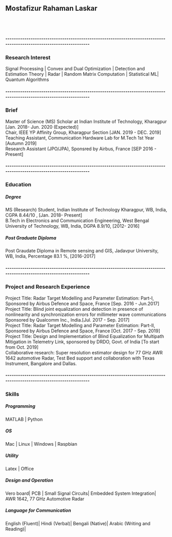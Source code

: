 
<h2> Mostafizur Rahaman Laskar </h2>

<html>
<head>
<meta name="viewport" content="width=device-width, initial-scale=1">
<link rel="stylesheet" href="https://cdnjs.cloudflare.com/ajax/libs/font-awesome/4.7.0/css/font-awesome.min.css">
<style>
.fa {
  padding: 20px;
  font-size: 30px;
  width: 50px;
  text-align: center;
  text-decoration: none;
  margin: 5px 2px;
}

.fa:hover {
    opacity: 0.7;
}


.fa-google {
  background: #dd4b39;
  color: white;
}

.fa-linkedin {
  background: #007bb5;
  color: white;
}

.fa-youtube {
  background: #bb0000;
  color: white;
}

.fa-instagram {
  background: #125688;
  color: white;
}
</style>
</head>
<body>



<!-- Add font awesome icons -->

<a href="https://www.linkedin.com/in/mostafizur-rahaman-0698b3a6/" class="fa fa-linkedin" target="_blank"></a>
<a href="https://www.youtube.com/channel/UCRtH8pwmRTd-e8sEfG8rmFw/featured?view_as=subscriber" class="fa fa-youtube" target="_blank"></a>
<a href="https://scholar.google.co.in/citations?user=_ZZbn1MAAAAJ&hl=en" class="fa fa-google" target="_blank"></a>
<a href="#" class="fa fa-instagram"></a>
      
</body>
</html>
<h5> --------------------------------------------------------------------------------------------------------------------</h5>
<h3> Research Interest </h3>
<body>
  <p> Signal Processing | Convex and Dual Optimization | Detection and Estimation Theory | Radar | Random Matrix Computation | Statistical ML| Quantum Algorithms

<h5> --------------------------------------------------------------------------------------------------------------------</h5>
<h3> Brief </h3>
<body> 
<p> Master of Science (MS) Scholar at Indian Institute of Technology, Kharagpur [Jan. 2018- Jun. 2020 (Expected)]
<br> Chair, IEEE YP Affinity Group, Kharagpur Section [JAN. 2019 - DEC. 2019]
<br> Teaching Assistant, Communication Hardware Lab for M.Tech 1st Year [Autumn 2019]
<br> Research Assistant (JPO/JPA), Sponsred by Airbus, France [SEP 2016 - Present]
  
<h5> --------------------------------------------------------------------------------------------------------------------</h5>
<h3> Education </h3>
<h5> Degree </h5>
<body> 
  
<p> MS (Research) Student, Indian Institute of Technology Kharagpur, WB, India, CGPA 8.44/10 <in Part A>, [Jan. 2018- Present]
<br> B.Tech in Electronics and Communication Engineering, West Bengal University of Technology, WB, India, DGPA 8.9/10, [2012- 2016]
<h5> Post Graduate Diploma </h5>
<body>
<p> Post Graudate Diploma in Remote sensing and GIS, Jadavpur University, WB, India, Percentage 83.1 %, [2016-2017]
<h5> --------------------------------------------------------------------------------------------------------------------</h5>
<h3> Project and Research Experience </h3>
<body> 
 <p> Project Title: Radar Target Modelling and Parameter Estimation: Part-I, Sponsored by Airbus Defence and Space, France [Sep. 2016 - Jun.2017]
<br>Project Title: Blind joint equalization and detection in presence of nonlinearity and synchronization errors for millimeter wave communications Sponsored by Qualcomm Inc., India.[Jul. 2017 - Sep. 2017]
<br>Project Title: Radar Target Modelling and Parameter Estimation: Part-II, Sponsored by Airbus Defence and Space, France [Oct. 2017 - Sep. 2019]
<br>Project Title: Design and Implementation of Blind Equalization for Multipath Mitigation in Telemetry Link, sponsored by DRDO, Govt. of India [To start from Oct. 2019]
<br>Collaborative research: Super resolution estimator design for 77 GHz AWR 1642 automotive Radar, Test Bed support and collaboration with Texas Instrument, Bangalore and Dallas.
  
<h5> --------------------------------------------------------------------------------------------------------------------</h5>
<h3> Skills</h3>
<h5> Programming</h5>
<body>
<p> MATLAB | Python
<h5> OS</h5>
<body> 
<p> Mac | Linux | Windows | Raspbian
<h5> Utility</h5>
<body>
<p> Latex | Office
<h5> Design and Operation</h5>
<body>
<p>Vero board| PCB | Small Signal Circuits| Embedded System Integration| AWR 1642, 77 GHz Automotive Radar
<h5>Language for Communication</h5>
<body> 
<p>English (Fluent)| Hindi (Verbal)| Bengali (Native)| Arabic (Writing and Reading)|
